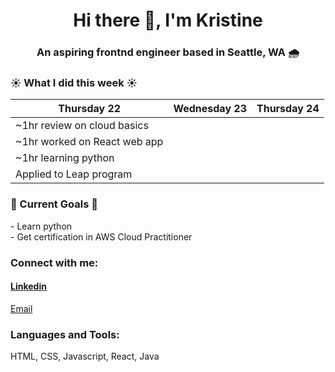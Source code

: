 <h1 align="center">Hi there 👋, I'm Kristine</h1>
<h3 align="center">An aspiring frontnd engineer based in Seattle, WA 🌧️</h3>

### ☀️ What I did this week ☀️
| Thursday 22 | Wednesday 23 | Thursday 24 |
|-------------|--------------|-------------|
|~1hr review on cloud basics|              |             |
|~1hr worked on React web app
|~1hr learning python
| Applied to Leap program


<h3>💚 Current Goals 💚</h3>
- Learn python <br>
- Get certification in AWS Cloud Practitioner

<h3 align="left">Connect with me:</h3>
<p alignt="left" class="social__links">
<a href="https://www.linkedin.com/in/kristine-bermoy-9252021bb/" target="blank"><h4>Linkedin</h4></a> 
<a href="mailto:kbermoy02@gmail.com">Email</a>
</p>

<h3 align="left">Languages and Tools:</h3>
<span>HTML, CSS, Javascript, React, Java</span>
